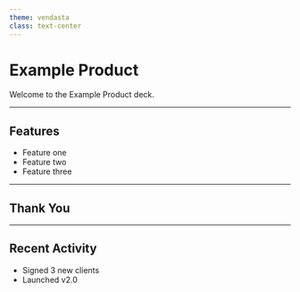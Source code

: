 ```yaml
---
theme: vendasta
class: text-center
---
```


# Example Product

Welcome to the Example Product deck.

---

## Features

- Feature one
- Feature two
- Feature three

---

## Thank You

---

## Recent Activity

- Signed 3 new clients
- Launched v2.0